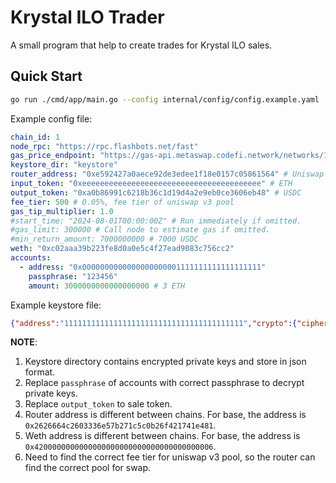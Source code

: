 # Krystal ILO Trader

A small program that help to create trades for Krystal ILO sales.

## Quick Start

```sh
go run ./cmd/app/main.go --config internal/config/config.example.yaml
```

Example config file:
```yaml
chain_id: 1
node_rpc: "https://rpc.flashbots.net/fast"
gas_price_endpoint: "https://gas-api.metaswap.codefi.network/networks/1"
keystore_dir: "keystore"
router_address: "0xe592427a0aece92de3edee1f18e0157c05861564" # Uniswap v3 router address
input_token: "0xeeeeeeeeeeeeeeeeeeeeeeeeeeeeeeeeeeeeeeee" # ETH
output_token: "0xa0b86991c6218b36c1d19d4a2e9eb0ce3606eb48" # USDC
fee_tier: 500 # 0.05%, fee tier of uniswap v3 pool
gas_tip_multiplier: 1.0
#start_time: "2024-08-01T00:00:00Z" # Run immediately if omitted.
#gas_limit: 300000 # Call node to estimate gas if omitted.
#min_return_amount: 7000000000 # 7000 USDC
weth: "0xc02aaa39b223fe8d0a0e5c4f27ead9083c756cc2"
accounts:
  - address: "0x0000000000000000000001111111111111111111"
    passphrase: "123456"
    amount: 3000000000000000000 # 3 ETH
```

Example keystore file:
```json
{"address":"1111111111111111111111111111111111111111","crypto":{"cipher":"aes-128-ctr","ciphertext":"encrypted_ciphertext","cipherparams":{"iv":"iv"},"kdf":"scrypt","kdfparams":{"dklen":32,"n":262144,"p":1,"r":8,"salt":"salt"},"mac":"mac"},"id":"id","version":3}
```

**NOTE**:
1. Keystore directory contains encrypted private keys and store in json format.
1. Replace `passphrase` of accounts with correct passphrase to decrypt private keys.
1. Replace `output_token` to sale token.
1. Router address is different between chains. For base, the address is `0x2626664c2603336e57b271c5c0b26f421741e481`.
1. Weth address is different between chains. For base, the address is `0x4200000000000000000000000000000000000006`.
1. Need to find the correct fee tier for uniswap v3 pool, so the router can find the correct pool for swap.
